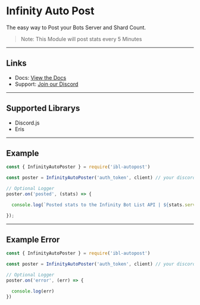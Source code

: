 # Infinity Auto Post
The easy way to Post your Bots Server and Shard Count.

> Note: This Module will post stats every 5 Minutes

---

## Links

- Docs: [View the Docs](https://docs.botlist.site/libraries/node/#auto-poster)
- Support: [Join our Discord](https://botlist.site/discord)

---


## Supported Librarys
- Discord.js
- Eris

---

## Example
```js
const { InfinityAutoPoster } = require('ibl-autopost')

const poster = InfinityAutoPoster('auth_token', client) // your discord.js or eris client

// Optional Logger
poster.on('posted', (stats) => {

  console.log(`Posted stats to the Infinity Bot List API | ${stats.servers} servers`)

});
```

---

## Example Error
```js
const { InfinityAutoPoster } = require('ibl-autopost')

const poster = InfinityAutoPoster('auth_token', client) // your discord.js or eris client

// Optional Logger
poster.on('error', (err) => {

  console.log(err)
})
```



